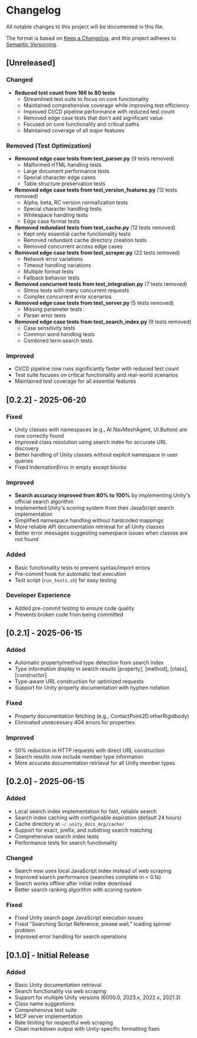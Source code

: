 # Changelog

All notable changes to this project will be documented in this file.

The format is based on [Keep a Changelog](https://keepachangelog.com/en/1.0.0/),
and this project adheres to [Semantic Versioning](https://semver.org/spec/v2.0.0.html).

## [Unreleased]

### Changed
- **Reduced test count from 166 to 80 tests**
  - Streamlined test suite to focus on core functionality
  - Maintained comprehensive coverage while improving test efficiency
  - Improved CI/CD pipeline performance with reduced test count
  - Removed edge case tests that don't add significant value
  - Focused on core functionality and critical paths
  - Maintained coverage of all major features

### Removed (Test Optimization)
- **Removed edge case tests from test_parser.py** (9 tests removed)
  - Malformed HTML handling tests
  - Large document performance tests
  - Special character edge cases
  - Table structure preservation tests
- **Removed edge case tests from test_version_features.py** (12 tests removed)
  - Alpha, beta, RC version normalization tests
  - Special character handling tests
  - Whitespace handling tests
  - Edge case format tests
- **Removed redundant tests from test_cache.py** (12 tests removed)
  - Kept only essential cache functionality tests
  - Removed redundant cache directory creation tests
  - Removed concurrent access edge cases
- **Removed edge case tests from test_scraper.py** (22 tests removed)
  - Network error variations
  - Timeout handling variations
  - Multiple format tests
  - Fallback behavior tests
- **Removed concurrent tests from test_integration.py** (7 tests removed)
  - Stress tests with many concurrent requests
  - Complex concurrent error scenarios
- **Removed edge case tests from test_server.py** (5 tests removed)
  - Missing parameter tests
  - Parser error tests
- **Removed edge case tests from test_search_index.py** (9 tests removed)
  - Case sensitivity tests
  - Common word handling tests
  - Combined term search tests

### Improved
- CI/CD pipeline now runs significantly faster with reduced test count
- Test suite focuses on critical functionality and real-world scenarios
- Maintained test coverage for all essential features

## [0.2.2] - 2025-06-20

### Fixed
- Unity classes with namespaces (e.g., AI.NavMeshAgent, UI.Button) are now correctly found
- Improved class resolution using search index for accurate URL discovery
- Better handling of Unity classes without explicit namespace in user queries
- Fixed IndentationError in empty except blocks

### Improved  
- **Search accuracy improved from 80% to 100%** by implementing Unity's official search algorithm
- Implemented Unity's scoring system from their JavaScript search implementation
- Simplified namespace handling without hardcoded mappings
- More reliable API documentation retrieval for all Unity classes
- Better error messages suggesting namespace issues when classes are not found

### Added
- Basic functionality tests to prevent syntax/import errors
- Pre-commit hook for automatic test execution
- Test script (`run_tests.sh`) for easy testing

### Developer Experience
- Added pre-commit testing to ensure code quality
- Prevents broken code from being committed

## [0.2.1] - 2025-06-15

### Added
- Automatic property/method type detection from search index
- Type information display in search results [property], [method], [class], [constructor]
- Type-aware URL construction for optimized requests
- Support for Unity property documentation with hyphen notation

### Fixed
- Property documentation fetching (e.g., ContactPoint2D.otherRigidbody)
- Eliminated unnecessary 404 errors for properties

### Improved
- 50% reduction in HTTP requests with direct URL construction
- Search results now include member type information
- More accurate documentation retrieval for all Unity member types

## [0.2.0] - 2025-06-15

### Added
- Local search index implementation for fast, reliable search
- Search index caching with configurable expiration (default 24 hours)
- Cache directory at `~/.unity_docs_mcp/cache/`
- Support for exact, prefix, and substring search matching
- Comprehensive search index tests
- Performance tests for search functionality

### Changed
- Search now uses local JavaScript index instead of web scraping
- Improved search performance (searches complete in < 0.1s)
- Search works offline after initial index download
- Better search ranking algorithm with scoring system

### Fixed
- Fixed Unity search page JavaScript execution issues
- Fixed "Searching Script Reference, please wait." loading spinner problem
- Improved error handling for search operations

## [0.1.0] - Initial Release

### Added
- Basic Unity documentation retrieval
- Search functionality via web scraping
- Support for multiple Unity versions (6000.0, 2023.x, 2022.x, 2021.3)
- Class name suggestions
- Comprehensive test suite
- MCP server implementation
- Rate limiting for respectful web scraping
- Clean markdown output with Unity-specific formatting fixes